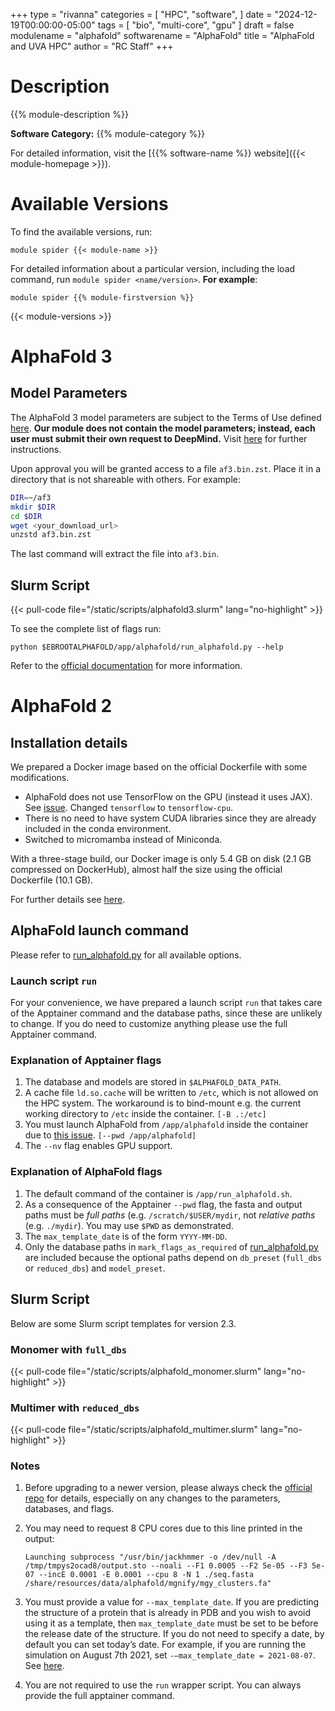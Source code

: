+++
type = "rivanna"
categories = [
  "HPC",
  "software",
]
date = "2024-12-19T00:00:00-05:00"
tags = [
  "bio",
  "multi-core",
  "gpu"
]
draft = false
modulename = "alphafold"
softwarename = "AlphaFold"
title = "AlphaFold and UVA HPC"
author = "RC Staff"
+++

# Description
{{% module-description %}}

**Software Category:** {{% module-category %}}

For detailed information, visit the [{{% software-name %}} website]({{< module-homepage >}}).

# Available Versions
To find the available versions, run:
```
module spider {{< module-name >}}
```

For detailed information about a particular version, including the load command, run `module spider <name/version>`. __For example__:
```
module spider {{% module-firstversion %}}
```

{{< module-versions >}}

# AlphaFold 3

## Model Parameters

The AlphaFold 3 model parameters are subject to the Terms of Use defined [here](https://github.com/google-deepmind/alphafold3/blob/main/WEIGHTS_TERMS_OF_USE.md). **Our module does not contain the model parameters; instead, each user must submit their own request to DeepMind.** Visit [here](https://github.com/google-deepmind/alphafold3?tab=readme-ov-file#obtaining-model-parameters) for further instructions.

Upon approval you will be granted access to a file `af3.bin.zst`. Place it in a directory that is not shareable with others. For example:

```bash
DIR=~/af3
mkdir $DIR
cd $DIR
wget <your_download_url>
unzstd af3.bin.zst
```

The last command will extract the file into `af3.bin`.

## Slurm Script

{{< pull-code file="/static/scripts/alphafold3.slurm" lang="no-highlight" >}}

To see the complete list of flags run:
```
python $EBROOTALPHAFOLD/app/alphafold/run_alphafold.py --help
```

Refer to the [official documentation](https://github.com/google-deepmind/alphafold3) for more information.

# AlphaFold 2

## Installation details

We prepared a Docker image based on the official Dockerfile with some modifications. 

- AlphaFold does not use TensorFlow on the GPU (instead it uses JAX). See [issue](https://github.com/deepmind/alphafold/issues/88). Changed `tensorflow` to `tensorflow-cpu`.
- There is no need to have system CUDA libraries since they are already included in the conda environment.
- Switched to micromamba instead of Miniconda.

With a three-stage build, our Docker image is only 5.4 GB on disk (2.1 GB compressed on DockerHub), almost half the size using the official Dockerfile (10.1 GB).

For further details see [here](https://github.com/uvarc/rivanna-docker/tree/master/alphafold/2.1.1).

## AlphaFold launch command

Please refer to [run_alphafold.py](https://github.com/deepmind/alphafold/blob/main/run_alphafold.py) for all available options.

### Launch script `run`

For your convenience, we have prepared a launch script `run` that takes care of the Apptainer command and the database paths, since these are unlikely to change. If you do need to customize anything please use the full Apptainer command.

### Explanation of Apptainer flags

1. The database and models are stored in `$ALPHAFOLD_DATA_PATH`.
1. A cache file `ld.so.cache` will be written to `/etc`, which is not allowed on the HPC system. The workaround is to bind-mount e.g. the current working directory to `/etc` inside the container. `[-B .:/etc]`
1. You must launch AlphaFold from `/app/alphafold` inside the container due to [this issue](https://github.com/deepmind/alphafold/issues/32). `[--pwd /app/alphafold]`
1. The `--nv` flag enables GPU support.

### Explanation of AlphaFold flags

1. The default command of the container is `/app/run_alphafold.sh`.
1. As a consequence of the Apptainer `--pwd` flag, the fasta and output paths must be *full paths* (e.g. `/scratch/$USER/mydir`, not *relative paths* (e.g. `./mydir`). You may use `$PWD` as demonstrated.
1. The `max_template_date` is of the form `YYYY-MM-DD`.
1. Only the database paths in `mark_flags_as_required` of [run_alphafold.py](https://github.com/deepmind/alphafold/blob/main/run_alphafold.py) are included because the optional paths depend on `db_preset` (`full_dbs` or `reduced_dbs`) and `model_preset`.

## Slurm Script

Below are some Slurm script templates for version 2.3.

### Monomer with `full_dbs`

{{< pull-code file="/static/scripts/alphafold_monomer.slurm" lang="no-highlight" >}}

### Multimer with `reduced_dbs`

{{< pull-code file="/static/scripts/alphafold_multimer.slurm" lang="no-highlight" >}}

### Notes

1. Before upgrading to a newer version, please always check the [official repo](https://github.com/deepmind/alphafold) for details, especially on any changes to the parameters, databases, and flags.

1. You may need to request 8 CPU cores due to this line printed in the output:
    ```
    Launching subprocess "/usr/bin/jackhmmer -o /dev/null -A /tmp/tmpys2ocad8/output.sto --noali --F1 0.0005 --F2 5e-05 --F3 5e-07 --incE 0.0001 -E 0.0001 --cpu 8 -N 1 ./seq.fasta /share/resources/data/alphafold/mgnify/mgy_clusters.fa"
    ```
1. You must provide a value for `--max_template_date`. If you are predicting the structure of a protein that is already in PDB and you wish to avoid using it as a template, then `max_template_date` must be set to be before the release date of the structure. If you do not need to specify a date, by default you can set today’s date. For example, if you are running the simulation on August 7th 2021, set `-–max_template_date = 2021-08-07`. See [here](https://nostrumbiodiscovery.github.io/nbd_central_docs/software/alphafold/alphafold.html).
1. You are not required to use the `run` wrapper script. You can always provide the full apptainer command.
